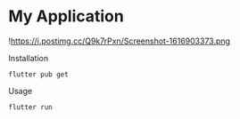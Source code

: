 # My Application
!https://i.postimg.cc/Q9k7rPxn/Screenshot-1616903373.png

Installation

```
flutter pub get
```
Usage 

```
flutter run
```

